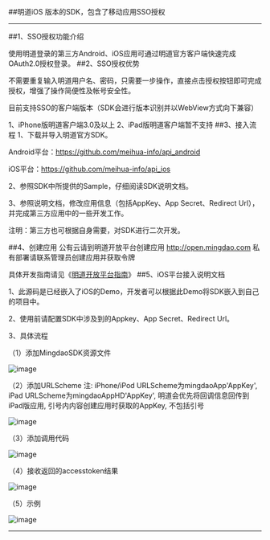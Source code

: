##明道iOS 版本的SDK，包含了移动应用SSO授权


***

##1、SSO授权功能介绍

使用明道登录的第三方Android、iOS应用可通过明道官方客户端快速完成OAuth2.0授权登录。
##2、SSO授权优势

不需要重复输入明道用户名、密码，只需要一步操作，直接点击授权按钮即可完成授权，增强了操作简便性及帐号安全性。

目前支持SSO的客户端版本（SDK会进行版本识别并以WebView方式向下兼容）

1、iPhone版明道客户端3.0及以上
2、iPad版明道客户端暂不支持
##3、接入流程
1、下载并导入明道官方SDK。

Android平台：https://github.com/meihua-info/api_android

iOS平台：https://github.com/meihua-info/api_ios

2、参照SDK中所提供的Sample，仔细阅读SDK说明文档。

3、参照说明文档，修改应用信息（包括AppKey、App Secret、Redirect Url），并完成第三方应用中的一些开发工作。

注明：第三方也可根据自身需要，对SDK进行二次开发。


##4、创建应用
公有云请到明道开放平台创建应用 <http://open.mingdao.com> 私有部署请联系管理员创建应用并获取令牌

具体开发指南请见《[明道开放平台指南](http://open.mingdao.com/md_develop_tread.html)》
##5、iOS平台接入说明文档

1、此源码是已经嵌入了iOS的Demo，开发者可以根据此Demo将SDK嵌入到自己的项目中。

2、使用前请配置SDK中涉及到的Appkey、App Secret、Redirect Url。

3、具体流程

（1）添加MingdaoSDK资源文件

![image](https://raw2.github.com/meihua-info/api_ios/master/%E5%BF%AB%E9%80%9F%E9%9B%86%E6%88%90%E6%8C%87%E5%8D%97/1.jpeg)

（2）添加URLScheme 
    注: iPhone/iPod URLScheme为mingdaoApp'AppKey', 
        iPad URLScheme为mingdaoAppHD'AppKey',
        明道会优先将回调信息回传到iPad版应用,
        引号内内容创建应用时获取的AppKey, 不包括引号

![image](https://raw2.github.com/meihua-info/api_ios/master/%E5%BF%AB%E9%80%9F%E9%9B%86%E6%88%90%E6%8C%87%E5%8D%97/3.jpeg)

（3）添加调用代码

![image](https://raw2.github.com/meihua-info/api_ios/master/%E5%BF%AB%E9%80%9F%E9%9B%86%E6%88%90%E6%8C%87%E5%8D%97/2.jpeg)

（4）接收返回的accesstoken结果

![image](https://raw2.github.com/meihua-info/api_ios/master/%E5%BF%AB%E9%80%9F%E9%9B%86%E6%88%90%E6%8C%87%E5%8D%97/4.jpeg)

（5）示例

![image](https://raw2.github.com/meihua-info/api_ios/master/%E5%BF%AB%E9%80%9F%E9%9B%86%E6%88%90%E6%8C%87%E5%8D%97/5.png)

***